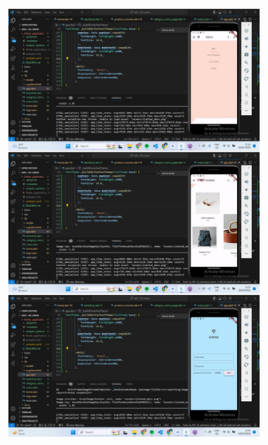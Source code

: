 ![alt text](<WhatsApp Image 2024-02-24 at 21.24.23-1.jpeg>)
![alt text](<WhatsApp Image 2024-02-24 at 21.23.53-1.jpeg>)
![alt text](<WhatsApp Image 2024-02-24 at 21.23.18-1.jpeg>)